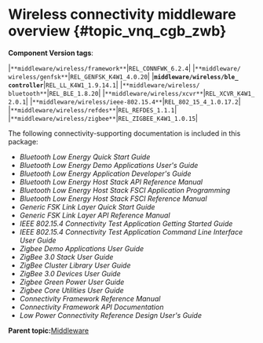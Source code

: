 # Wireless connectivity middleware overview {#topic_vnq_cgb_zwb}

**Component Version tags**:

|`**middleware/​wireless/​framework**`|`REL_CONNFWK_6.2.4`|
|`**middleware/​wireless/​genfsk**`|`REL_​GENFSK_​K4W1_​4.​0.20`|
|**`middleware/​wireless/​ble_​controller`**|`REL_​LL_​K4W1_​1.9.14.1`|
|`**middleware/​wireless/​bluetooth**`|`REL_BLE_1.8.20`|
|`**middleware/​wireless/​xcvr**`|`REL_​XCVR_​K4W1_​2.​0.1`|
|`**middleware/wireless/ieee-802.15.4**`|`REL_802_15_4_1.0.17.2`|
|`**middleware/wireless/refdes**`|`REL_REFDES_1.1.1`|
|`**middleware/wireless/zigbee**`|`REL_ZIGBEE_K4W1_1.0.15`|

The following connectivity-supporting documentation is included in this package:

-   *Bluetooth Low Energy Quick Start Guide*
-   *Bluetooth Low Energy Demo Applications User's Guide*
-   *Bluetooth Low Energy Application Developer's Guide*
-   *Bluetooth Low Energy Host Stack API Reference Manual*
-   *Bluetooth Low Energy Host Stack FSCI Application Programming*
-   *Bluetooth Low Energy Host Stack FSCI Reference Manual*
-   *Generic FSK Link Layer Quick Start Guide*
-   *Generic FSK Link Layer API Reference Manual*
-   *IEEE 802.15.4 Connectivity Test Application Getting Started Guide*
-   *IEEE 802.15.4 Connectivity Test Application Command Line Interface User Guide*
-   *Zigbee Demo Applications User Guide*
-   *ZigBee 3.0 Stack User Guide*
-   *ZigBee Cluster Library User Guide*
-   *ZigBee 3.0 Devices User Guide*
-   *Zigbee Green Power User Guide*
-   *Zigbee Core Utilities User Guide*
-   *Connectivity Framework Reference Manual*
-   *Connectivity Framework API Documentation*
-   *Low Power Connectivity Reference Design User's Guide*

**Parent topic:**[Middleware](../topics/middleware.md)

